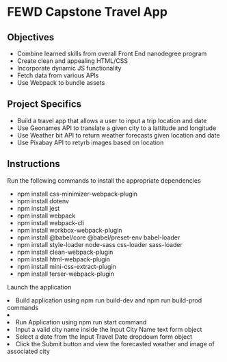 # FEWD Capstone Travel App

## Objectives
<ul>
    <li>Combine learned skills from overall Front End nanodegree program</li>
    <li>Create clean and appealing HTML/CSS</li>
    <li>Incorporate dynamic JS functionality</li>
    <li>Fetch data from various APIs</li>
    <li>Use Webpack to bundle assets</li>
</ul>

## Project Specifics
<ul>
    <li>Build a travel app that allows a user to input a trip location and date</li>
    <li>Use Geonames API to translate a given city to a lattitude and longitude</li>
    <li>Use Weather bit API to return weather forecasts given location and date</li>
    <li>Use Pixabay API to retyrb images based on location</li>
</ul>

## Instructions
<p>Run the following commands to install the appropriate dependencies</p>
<ul>
    <li>npm install css-minimizer-webpack-plugin</li>
    <li>npm install dotenv</li>
    <li>npm install jest</li>
    <li>npm install webpack</li>
    <li>npm install webpack-cli</li>
    <li>npm install workbox-webpack-plugin</li>
    <li>npm install @babel/core @babel/preset-env babel-loader</li>
    <li>npm install style-loader node-sass css-loader sass-loader</li>
    <li>npm install clean-webpack-plugin</li>
    <li>npm install html-webpack-plugin</li>
    <li>npm install mini-css-extract-plugin</li>
    <li>npm install terser-webpack-plugin</li>
</ul>
<p>Launch the application</p>
    <li>Build application using npm run build-dev and npm run build-prod commands<li>
    <li>Run Application using npm run start command</li>
    <li>Input a valid city name inside the Input City Name text form object</li>
    <li>Select a date from the Input Travel Date dropdown form object</li>
    <li>Click the Submit button and view the forecasted weather and image of associated city</li>
</ul>
